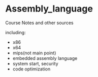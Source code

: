 # Assembly_language

Course Notes and other sources

including:
- x86
- x64
- mips(not main point)
- embedded assembly language
- system start, security
- code optimization
